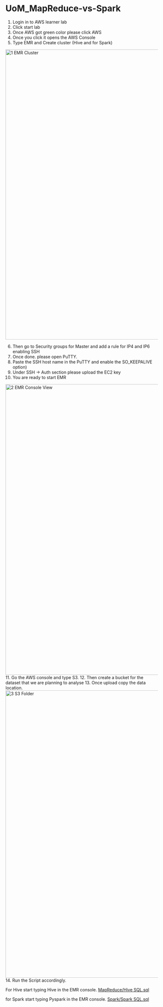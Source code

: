 # UoM_MapReduce-vs-Spark

1. Login in to AWS learner lab
2. Click start lab
3. Once AWS got green color please click AWS
4. Once you click it opens the AWS Console
5. Type EMR and Create cluster (Hive and for Spark)
<img width="954" alt="1  EMR Cluster" src="https://user-images.githubusercontent.com/60679528/222948211-f68e678d-d520-4505-b6bf-411f808db8d0.PNG">

6. Then go to Security groups for Master and add a rule for IP4 and IP6 enabling SSH
7. Once done. please open PuTTY.
8. Paste the SSH host name in the PuTTY and enable the SO_KEEPALIVE option)
9. Under SSH -> Auth section please upload the EC2 key
10. You are ready to start EMR
<img width="956" alt="2  EMR Console View" src="https://user-images.githubusercontent.com/60679528/222948349-06028621-43b8-4042-99c1-98a0daf1b177.PNG">
11. Go the AWS console and type S3. 
12. Then create a bucket for the dataset that we are planning to analyse
13. Once upload copy the data location.
<img width="945" alt="3  S3 Folder" src="https://user-images.githubusercontent.com/60679528/222948409-380549e2-d6d2-485b-b228-1956b51141b0.PNG">
14. Run the Script accordingly. 

For Hive start typing Hive in the EMR console. 
[MapReduce/Hive SQL.sql](https://github.com/hasthuka/UoM_MapReduce-vs-Spark/blob/b1525530d08f2870c19ffbc1c7b4b101cebe8b58/MapReduce/Hive%20SQL.sql)

for Spark start typing Pyspark in the EMR console.
[Spark/Spark SQL.sql](https://github.com/hasthuka/UoM_MapReduce-vs-Spark/blob/e54ea1628504cd63c204fe8332866ee750930c69/Spark/Spark%20SQL.sql)
